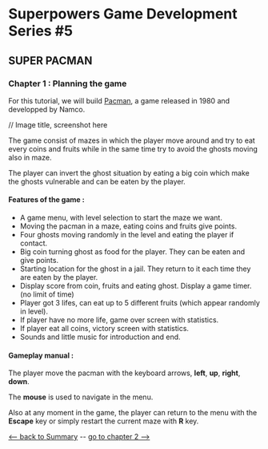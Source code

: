 # Superpowers Game Development Series #5
## **SUPER PACMAN**  
### **Chapter 1 : Planning the game**


For this tutorial, we will build [Pacman][1], a game released in 1980 and developped by Namco.

// Image title, screenshot here

The game consist of mazes in which the player move around and try to eat every coins and fruits while
in the same time try to avoid the ghosts moving also in maze. 

The player can invert the ghost situation by eating a big coin which make the ghosts vulnerable and can be eaten by the player.

#### Features of the game :

- A game menu, with level selection to start the maze we want.
- Moving the pacman in a maze, eating coins and fruits give points.
- Four ghosts moving randomly in the level and eating the player if contact.
- Big coin turning ghost as food for the player. They can be eaten and give points.
- Starting location for the ghost in a jail. They return to it each time they are eaten by the player.
- Display score from coin, fruits and eating ghost. Display a game timer. (no limit of time)
- Player got 3 lifes, can eat up to 5 different fruits (which appear randomly in level).
- If player have no more life, game over screen with statistics.
- If player eat all coins, victory screen with statistics.
- Sounds and little music for introduction and end.

#### Gameplay manual : 

The player move the pacman with the keyboard arrows, **left**, **up**, **right**, **down**. 

The **mouse** is used to navigate in the menu.

Also at any moment in the game, the player can return to the menu with the **Escape** key or simply restart the current maze with **R** key.

[<-- back to Summary](README.md) -- [go to chapter 2 -->](ch2.md)

[1]: https://en.wikipedia.org/wiki/Pac-Man

